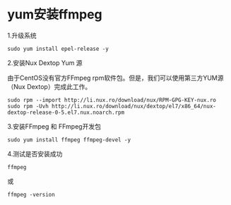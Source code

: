 # yum安装ffmpeg #

1.升级系统

	sudo yum install epel-release -y

2.安装Nux Dextop Yum 源

由于CentOS没有官方FFmpeg rpm软件包。但是，我们可以使用第三方YUM源（Nux Dextop）完成此工作。

	sudo rpm --import http://li.nux.ro/download/nux/RPM-GPG-KEY-nux.ro
	sudo rpm -Uvh http://li.nux.ro/download/nux/dextop/el7/x86_64/nux-dextop-release-0-5.el7.nux.noarch.rpm

3.安装FFmpeg 和 FFmpeg开发包

	sudo yum install ffmpeg ffmpeg-devel -y

4.测试是否安装成功

	ffmpeg

或

	ffmpeg -version